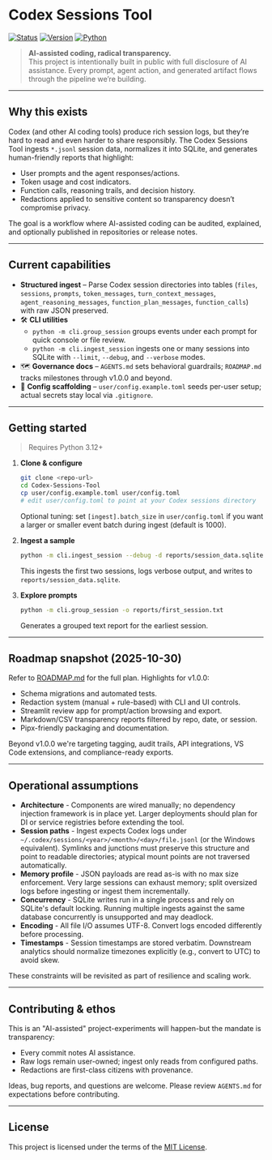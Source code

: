 ﻿# Codex Sessions Tool
<!-- markdownlint-disable MD042 -->
[![Status](https://img.shields.io/badge/status-experimental-blueviolet)](#)
[![Version](https://img.shields.io/badge/version-0.1.0--dev-orange)](#)
[![Python](https://img.shields.io/badge/python-3.12%2B-3776AB?logo=python&logoColor=white)](#)
<!-- markdownlint-enable MD042 -->
> **AI-assisted coding, radical transparency.**  
> This project is intentionally built in public with full disclosure of AI assistance. Every prompt, agent action, and generated artifact flows through the pipeline we’re building.

---

## Why this exists

Codex (and other AI coding tools) produce rich session logs, but they’re hard to read and even harder to share responsibly. The Codex Sessions Tool ingests `*.jsonl` session data, normalizes it into SQLite, and generates human-friendly reports that highlight:

- User prompts and the agent responses/actions.
- Token usage and cost indicators.
- Function calls, reasoning trails, and decision history.
- Redactions applied to sensitive content so transparency doesn’t compromise privacy.

The goal is a workflow where AI-assisted coding can be audited, explained, and optionally published in repositories or release notes.

---

## Current capabilities

- **Structured ingest** – Parse Codex session directories into tables (`files`, `sessions`, `prompts`, `token_messages`, `turn_context_messages`, `agent_reasoning_messages`, `function_plan_messages`, `function_calls`) with raw JSON preserved.
- 🛠️ **CLI utilities**
  - `python -m cli.group_session` groups events under each prompt for quick console or file review.
  - `python -m cli.ingest_session` ingests one or many sessions into SQLite with `--limit`, `--debug`, and `--verbose` modes.
- 🗺️ **Governance docs** – `AGENTS.md` sets behavioral guardrails; `ROADMAP.md` tracks milestones through v1.0.0 and beyond.
- 🧩 **Config scaffolding** – `user/config.example.toml` seeds per-user setup; actual secrets stay local via `.gitignore`.

---

## Getting started

> Requires Python 3.12+

1. **Clone & configure**

   ```bash
   git clone <repo-url>
   cd Codex-Sessions-Tool
   cp user/config.example.toml user/config.toml
   # edit user/config.toml to point at your Codex sessions directory
   ```

   Optional tuning: set `[ingest].batch_size` in `user/config.toml` if you want a
   larger or smaller event batch during ingest (default is 1000).

2. **Ingest a sample**

   ```bash
   python -m cli.ingest_session --debug -d reports/session_data.sqlite
   ```

   This ingests the first two sessions, logs verbose output, and writes to `reports/session_data.sqlite`.
3. **Explore prompts**

   ```bash
   python -m cli.group_session -o reports/first_session.txt
   ```

   Generates a grouped text report for the earliest session.

---

## Roadmap snapshot (2025-10-30)

Refer to [ROADMAP.md](ROADMAP.md) for the full plan. Highlights for v1.0.0:

- Schema migrations and automated tests.
- Redaction system (manual + rule-based) with CLI and UI controls.
- Streamlit review app for prompt/action browsing and export.
- Markdown/CSV transparency reports filtered by repo, date, or session.
- Pipx-friendly packaging and documentation.

Beyond v1.0.0 we're targeting tagging, audit trails, API integrations, VS Code extensions, and compliance-ready exports.

---

## Operational assumptions

- **Architecture** - Components are wired manually; no dependency injection framework is in place yet. Larger deployments should plan for DI or service registries before extending the tool.
- **Session paths** - Ingest expects Codex logs under `~/.codex/sessions/<year>/<month>/<day>/file.jsonl` (or the Windows equivalent). Symlinks and junctions must preserve this structure and point to readable directories; atypical mount points are not traversed automatically.
- **Memory profile** - JSON payloads are read as-is with no max size enforcement. Very large sessions can exhaust memory; split oversized logs before ingesting or ingest them incrementally.
- **Concurrency** - SQLite writes run in a single process and rely on SQLite's default locking. Running multiple ingests against the same database concurrently is unsupported and may deadlock.
- **Encoding** - All file I/O assumes UTF-8. Convert logs encoded differently before processing.
- **Timestamps** - Session timestamps are stored verbatim. Downstream analytics should normalize timezones explicitly (e.g., convert to UTC) to avoid skew.

These constraints will be revisited as part of resilience and scaling work.

---

## Contributing & ethos

This is an "AI-assisted" project-experiments will happen-but the mandate is transparency:

- Every commit notes AI assistance.
- Raw logs remain user-owned; ingest only reads from configured paths.
- Redactions are first-class citizens with provenance.

Ideas, bug reports, and questions are welcome. Please review `AGENTS.md` for expectations before contributing.

---

## License

This project is licensed under the terms of the [MIT License](LICENSE).
